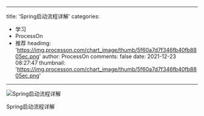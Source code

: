 
---
title: 'Spring启动流程详解'
categories: 
 - 学习
 - ProcessOn
 - 推荐
headimg: 'https://img.processon.com/chart_image/thumb/5f60a7d7f346fb40fb8805ec.png'
author: ProcessOn
comments: false
date: 2021-12-23 08:27:47
thumbnail: 'https://img.processon.com/chart_image/thumb/5f60a7d7f346fb40fb8805ec.png'
---

<div>   
<img class="thumb" alt="Spring启动流程详解" src="https://img.processon.com/chart_image/thumb/5f60a7d7f346fb40fb8805ec.png" referrerpolicy="no-referrer">
<p>Spring启动流程详解</p>  
</div>
            